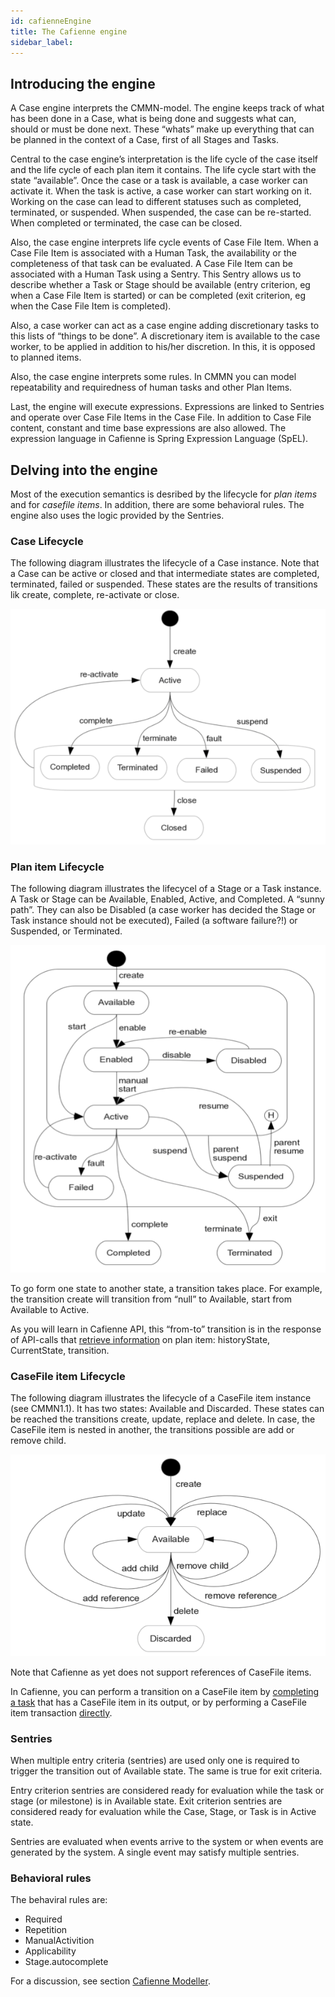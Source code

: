 ```yaml
---
id: cafienneEngine
title: The Cafienne engine
sidebar_label: 
---
```


## Introducing the engine

A Case engine interprets the CMMN-model. The engine keeps track of what has been done in a Case, what is being done and suggests what can, should or must be done next. These “whats” make up everything that can be planned in the context of a Case, first of all Stages and Tasks.

Central to the case engine’s interpretation is the life cycle of the case itself and the life cycle of each plan item it contains. The life cycle start with the state “available”. Once the case or a task is available, a case worker can activate it. When the task is active, a case worker can start working on it. Working on the case can lead to different statuses such as completed, terminated, or suspended. When suspended, the case can be re-started. When completed or terminated, the case can be closed.

Also, the case engine interprets life cycle events of Case File Item. When a Case File Item is associated with a Human Task, the availability or the completeness of that task can be evaluated. A Case File Item can be associated with a Human Task using a Sentry. This Sentry allows us to describe whether a Task or Stage should be available (entry criterion, eg when a Case File Item is started) or can be completed (exit criterion, eg when the Case File Item is completed).

Also, a case worker can act as a case engine adding discretionary tasks to this lists of “things to be done”. A discretionary item is available to the case worker, to be applied in addition to his/her discretion. In this, it is opposed to planned items. 

Also, the case engine interprets some rules. In CMMN you can model repeatability and requiredness of human tasks and other Plan Items.  

Last, the engine will execute expressions. Expressions are linked to Sentries and operate over Case File Items in the Case File. In addition to Case File content, constant and time base expressions are also allowed. The expression language in Cafienne is Spring Expression Language (SpEL).

## Delving into the engine

Most of the execution semantics is desribed by the lifecycle for *plan items* and for *casefile items*. In addition, there are some behavioral rules. The engine also uses the logic provided by the Sentries.

### Case Lifecycle

The following diagram illustrates the lifecycle of a Case instance. Note that a Case can be active or closed and that intermediate states are completed, terminated, failed or suspended. These states are the results of transitions lik create, complete, re-activate or close.

![Image](assets/caseLifecycle.png)

### Plan item Lifecycle

The following diagram illustrates the lifecycel of a Stage or a Task instance. A Task or Stage can be Available, Enabled, Active, and Completed. A “sunny path”. They can also be Disabled (a case worker has decided the Stage or Task instance should not be executed), Failed (a software failure?!) or Suspended, or Terminated.

![Image](assets/taskStageLifecycle.png)

To go form one state to another state, a transition takes place. For example, the transition create will transition from “null” to Available, start from Available to Active.

As you will learn in Cafienne API, this “from-to” transition is in the response of API-calls that [retrieve information](http://localhost:3000/docs/apiRetrieving.html#a-case-instance) on plan item: historyState, CurrentState, transition.

### CaseFile item Lifecycle

The following diagram illustrates the lifecycle of a CaseFile item instance (see CMMN1.1). It has two states: Available and Discarded. These states can be reached the transitions create, update, replace and delete. In case, the CaseFile item is nested in another, the transitions possible are add or remove child.

![Image](assets/cfiLifecycle.png)

Note that Cafienne as yet does not support references of CaseFile items.

In Cafienne, you can perform a transition on a CaseFile item by [completing a task](http://localhost:3000/docs/apiExecutingCase.html#http://localhost:3000/docs/apiExecutingCase.html#planned-human-tasks) that has a CaseFile item in its output, or by performing a CaseFile item transaction [directly](http://localhost:3000/docs/apiCaseFile.html).

### Sentries

When multiple entry criteria (sentries) are used only one is required to trigger the transition out of Available state. The same is true for exit criteria. 

Entry criterion sentries are considered ready for evaluation while the task or stage (or milestone) is in Available state. Exit criterion sentries are considered ready for evaluation while the Case, Stage, or Task is in Active state.

Sentries are evaluated when events arrive to the system or when events are generated by the system. A single event may satisfy multiple sentries.

### Behavioral rules

The behaviral rules are:

* Required
* Repetition
* ManualActivition
* Applicability
* Stage.autocomplete

For a discussion, see section [Cafienne Modeller](http://localhost:3000/docs/modelPlanItems.html#plan-item-properties).